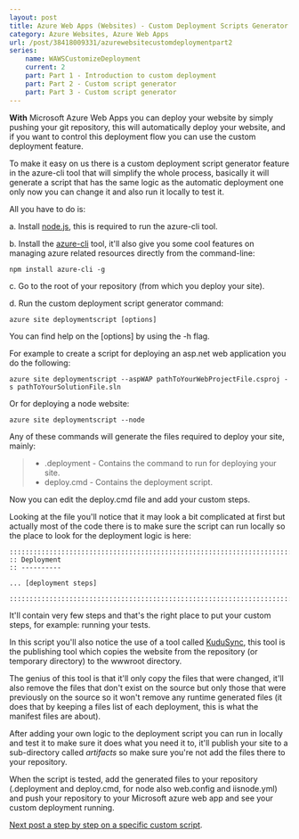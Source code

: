 ```yaml
---
layout: post
title: Azure Web Apps (Websites) - Custom Deployment Scripts Generator
category: Azure Websites, Azure Web Apps
url: /post/38418009331/azurewebsitecustomdeploymentpart2
series:
	name: WAWSCustomizeDeployment
	current: 2
	part: Part 1 - Introduction to custom deployment
	part: Part 2 - Custom script generator
	part: Part 3 - Custom script generator
---
```


**With** Microsoft Azure Web Apps you can deploy your website by simply pushing your git repository, this will automatically deploy your website, and if you want to control this deployment flow you can use the custom deployment feature.

To make it easy on us there is a custom deployment script generator feature in the azure-cli tool that will simplify the whole process, basically it will generate a script that has the same logic as the automatic deployment one only now you can change it and also run it locally to test it.

All you have to do is:

a. Install [node.js](http://nodejs.org/), this is required to run the azure-cli tool.

b. Install the [azure-cli](http://www.windowsazure.com/en-us/manage/linux/other-resources/command-line-tools/) tool, it'll also give you some cool features on managing azure related resources directly from the command-line:

    npm install azure-cli -g

c. Go to the root of your repository (from which you deploy your site).

d. Run the custom deployment script generator command:

    azure site deploymentscript [options]

You can find help on the [options] by using the -h flag.

For example to create a script for deploying an asp.net web application you do the following:

    azure site deploymentscript --aspWAP pathToYourWebProjectFile.csproj -s pathToYourSolutionFile.sln

Or for deploying a node website:

    azure site deploymentscript --node

Any of these commands will generate the files required to deploy your site, mainly:

> * .deployment - Contains the command to run for deploying your site.
> * deploy.cmd - Contains the deployment script.

Now you can edit the deploy.cmd file and add your custom steps.

Looking at the file you'll notice that it may look a bit complicated at first but actually most of the code there is to make sure the script can run locally so the place to look for the deployment logic is here:

    ::::::::::::::::::::::::::::::::::::::::::::::::::::::::::::::::::::::::::::::::::::::::::::::::::::::::::::::::::::::::::::::::::
    :: Deployment
    :: ----------

    ... [deployment steps]

    ::::::::::::::::::::::::::::::::::::::::::::::::::::::::::::::::::::::::::::::::::::::::::::::::::::::::::::::::::::::::::::::::::

It'll contain very few steps and that's the right place to put your custom steps, for example: running your tests.

In this script you'll also notice the use of a tool called [KuduSync](https://github.com/projectkudu/KuduSync), this tool is the publishing tool which copies the website from the repository (or temporary directory) to the wwwroot directory.

The genius of this tool is that it'll only copy the files that were changed, it'll also remove the files that don't exist on the source but only those that were previously on the source so it won't remove any runtime generated files (it does that by keeping a files list of each deployment, this is what the manifest files are about).

After adding your own logic to the deployment script you can run in locally and test it to make sure it does what you need it to, it'll publish your site to a sub-directory called *artifacts* so make sure you're not add the files there to your repository.

When the script is tested, add the generated files to your repository (.deployment and deploy.cmd, for node also web.config and iisnode.yml) and push your repository to your Microsoft azure web app and see your custom deployment running.

[Next post a step by step on a specific custom script](/post/38419111245/azurewebsitecustomdeploymentpart3).
